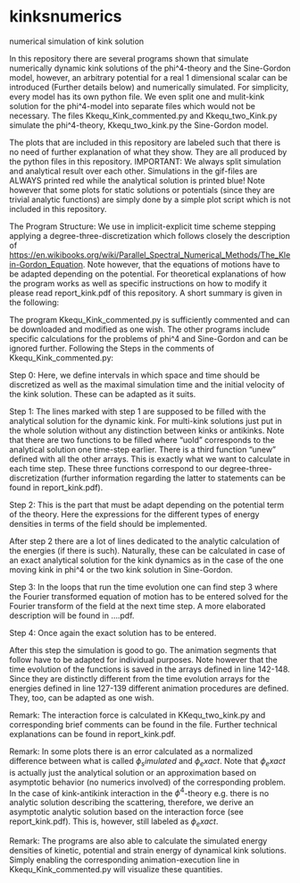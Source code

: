 # kinksnumerics
numerical simulation of kink solution

In this repository there are several programs shown that simulate numerically dynamic kink solutions of the phi^4-theory and the Sine-Gordon model, however, an arbitrary potential for a real 1 dimensional scalar can be introduced (Further details below) and numerically simulated.
For simplicity, every model has its own python file. We even split one and mulit-kink solution for the phi^4-model into separate files which would not be necessary. 
The files Kkequ_Kink_commented.py and  Kkequ_two_Kink.py simulate the phi^4-theory, Kkequ_two_kink.py the Sine-Gordon model.

The plots that are included in this repository are labeled such that there is no need of further explanation of what they show. They are all produced by the python files in this repository. IMPORTANT: We always split simulation and analytical result over each other. Simulations in the gif-files are ALWAYS printed red while the analytical solution is printed blue!
Note however that some plots for static solutions or potentials (since they are trivial analytic functions) are simply done by a simple plot script which is not included in this repository.

The Program Structure: 
We use in implicit-explicit time scheme stepping  applying a degree-three-discretization which follows closely the description of 
https://en.wikibooks.org/wiki/Parallel_Spectral_Numerical_Methods/The_Klein-Gordon_Equation.
Note however, that the equations of motions have to be adapted depending on the potential. For theoretical explanations of how the program works as well as specific instructions on how to modify it please read report_kink.pdf of this repository. A short summary is given in the following:

The program Kkequ_Kink_commented.py is sufficiently commented and can be downloaded and modified as one wish. The other programs include specific calculations for the problems of phi^4 and Sine-Gordon and can be ignored further. Following the Steps in the comments of  Kkequ_Kink_commented.py: 

Step 0: Here, we define intervals in which space and time should be discretized as well as the maximal simulation time and the initial velocity of the kink solution. These can be adapted as it suits.

Step 1: The lines marked with step 1 are supposed to be filled with the analytical solution for the dynamic kink. For multi-kink  solutions just put in the whole solution without any distinction between kinks or antikinks. Note that there are two functions to be filled where “uold” corresponds to the analytical solution one time-step earlier. There is a third function “unew” defined with all the other arrays. This is exactly what we want to calculate in each time step. These three functions correspond to our degree-three-discretization (further information regarding the latter to statements can be found in report_kink.pdf).

Step 2: This is the part that must be adapt depending on the potential term of the theory. Here the expressions for the different types of energy densities in terms of the field should be implemented.

After step 2 there are a lot of lines dedicated to the analytic calculation of the energies (if there is such). Naturally, these can be calculated in case of an exact analytical solution for the kink dynamics as in the case of the one moving kink in phi^4 or the two kink solution in Sine-Gordon. 

Step 3: In the loops that run the time evolution one can find step 3 where the Fourier transformed equation of motion has to be entered solved for the Fourier transform of the field at the next time step. A more elaborated description will be found in ….pdf. 

Step 4: Once again the exact solution has to be entered.

After this step the simulation is good to go. The animation segments that follow have to be adapted for individual purposes. Note however that the time evolution of the functions is saved in the arrays defined in line 142-148. Since they are distinctly different from the time evolution arrays for the energies defined in line 127-139 different animation procedures are defined. They, too, can be adapted as one wish.

Remark: The interaction force is calculated in KKequ_two_kink.py and corresponding brief comments can be found in the file. Further technical explanations can be found in report_kink.pdf.

Remark: In some plots there is an error calculated as a normalized difference between what is called $\phi_simulated$ and $\phi_exact$. Note that $\phi_exact$ is actually just the analytical solution or an approximation based on asymptotic behavior (no numerics involved) of the corresponding problem. In the case of kink-antikink interaction in the $\phi^4$-theory e.g. there is no analytic solution describing the scattering, therefore, we derive an asymptotic analytic solution based on the interaction force (see report_kink.pdf). This is, however, still labeled as $\phi_exact$.

Remark: The programs are also able to calculate the simulated energy densities of kinetic, potential and strain energy of dynamical kink solutions. Simply enabling the corresponding animation-execution line in Kkequ_Kink_commented.py will visualize these quantities.
